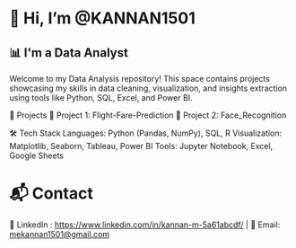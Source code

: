 # 👋 Hi, I’m @KANNAN1501

## 📊 I'm a Data Analyst

Welcome to my Data Analysis repository! This space contains projects showcasing my skills in data cleaning, visualization, and insights extraction using tools like Python, SQL, Excel, and Power BI.

🚀 Projects
🔹 Project 1: Flight-Fare-Prediction 
🔹 Project 2: Face_Recognition

🛠️ Tech Stack
Languages: Python (Pandas, NumPy), SQL, R
Visualization: Matplotlib, Seaborn, Tableau, Power BI
Tools: Jupyter Notebook, Excel, Google Sheets


# 📬 Contact
💼 LinkedIn : https://www.linkedin.com/in/kannan-m-5a61abcdf/ | 📧 Email: mekannan1501@gmail.com
<!---
KANNAN1501/KANNAN1501 is a ✨ special ✨ repository because its `README.md` (this file) appears on your GitHub profile.
You can click the Preview link to take a look at your changes.
--->

